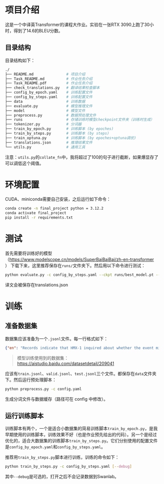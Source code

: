 # 项目介绍

这是一个中译英Transformer的课程大作业。实验在一张RTX 3090上跑了30小时，得到了14.6的BLEU分数。

## 目录结构

目录结构如下：

```bash
./
├── README.md               # 项目介绍
├── Task_README.md          # 作业任务介绍
├── Task_README.pdf         # 作业任务介绍
├── check_translations.py   # 翻译结果检查脚本
├── config_by_epoch.yaml    # 训练配置文件
├── config_by_steps.yaml    # 训练配置文件
├── data                    # 训练数据
├── evaluate.py             # 模型推理文件
├── model                   # 模型文件
├── preprocess.py           # 数据预处理文件
├── runs                    # 存储训练时模型checkpoint文件夹（训练时生成）
├── tokenizer.py            # 分词器
├── train_by_epoch.py       # 训练脚本 (by epoches)
├── train_by_steps.py       # 训练脚本 (by steps)
├── train_optuna.py         # 训练脚本 (by epoches+optuna调优)
├── translations.json       # 推理结果文件
└── utils.py                # 通用工具

```

注意：`utils.py`的`collate_fn`中，我将超过了100的句子进行截断，如果爆显存了可以调低这个阈值。

# 环境配置

CUDA、miniconda需要自己安装，之后运行如下命令：

```bash
conda create -n final_project python = 3.12.2
conda activate final_project
pip install -r requirements.txt
```


# 测试

首先需要将训练好的模型（https://www.modelscope.cn/models/SuperBaiBaiBai/zh-en-transformer ） 下载下来，这里推荐保存在`runs/`文件夹下。然后用以下命令进行测试：

```bash
python evaluate.py -c config_by_steps.yaml --ckpt runs/best_model.pt --save_path translations.json
```

译文会被保存在translations.json

# 训练

## 准备数据集

数据集应该准备为一个`.jsonl`文件。每一行格式如下：

```json
{"en": "Records indicate that HMX-1 inquired about whether the event might violate the provision.", "zh": "记录指出 HMX-1 曾询问此次活动是否违反了该法案。", "index": 0}
```

> 模型训练使用到的数据集：https://aistudio.baidu.com/datasetdetail/209041

应该有`train.jsonl`、`valid.jsonl`、`test.jsonl`三个文件。都保存在`data`文件夹下。然后运行预处理脚本：

```bash
python preprocess.py -c config.yaml
```

生成分词文件与数据缓存（路径可在 config 中修改）。

## 运行训练脚本

训练脚本有两个，一个是适合小数据集的简易训练脚本`train_by_epoch.py`，是我早期使用的训练脚本，训练效果不好（也是作业预先给出的代码）。另一个是经过优化的，适合大数据集的训练脚本`train_by_steps.py`。它们分别使用的配置文件是`config_by_epoch.yaml`和`config_by_steps.yaml`。

推荐用`train_by_steps.py`脚本进行训练，训练的命令如下：

```bash
python train_by_steps.py -c config_by_steps.yaml [--debug]
```

其中`--debug`是可选的，打开之后不会记录数据到Swanlab。
